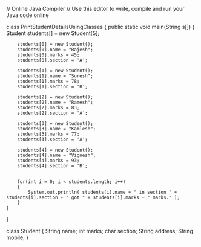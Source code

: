 // Online Java Compiler
// Use this editor to write, compile and run your Java code online

class PrintStudentDetailsUsingClasses
{
    public static void main(String s[])
    {
        Student students[] = new Student[5];
    
        students[0] = new Student();
        students[0].name = "Rajesh";
        students[0].marks = 45;
        students[0].section = 'A';
    
        students[1] = new Student();
        students[1].name = "Suresh";
        students[1].marks = 78;
        students[1].section = 'B';
    
        students[2] = new Student();
        students[2].name = "Ramesh";
        students[2].marks = 83;
        students[2].section = 'A';
    
        students[3] = new Student();
        students[3].name = "Kamlesh";
        students[3].marks = 77;
        students[3].section = 'A';
    
        students[4] = new Student();
        students[4].name = "Vignesh";
        students[4].marks = 93;
        students[4].section = 'B';
    
    
        for(int i = 0; i < students.length; i++)
        {
            System.out.println( students[i].name + " in section " + students[i].section + " got " + students[i].marks + " marks." );
        }
    }

}

class Student
{
    String name;
    int marks;
    char section;
    String address;
    String mobile;
}

